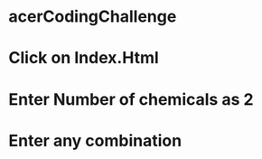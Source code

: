 # acerCodingChallenge
# Click on Index.Html
# Enter Number of chemicals as 2
# Enter any combination


